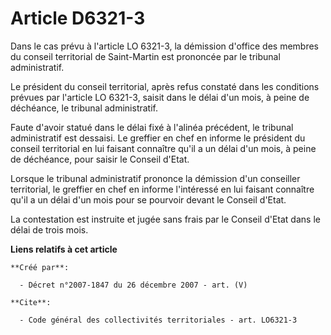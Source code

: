 # Article D6321-3

Dans le cas prévu à l'article LO 6321-3, la démission d'office des membres du conseil territorial de Saint-Martin est
prononcée par le tribunal administratif. 

Le président du conseil territorial, après refus constaté dans les conditions prévues par l'article LO 6321-3, saisit dans le
délai d'un mois, à peine de déchéance, le tribunal administratif. 

Faute d'avoir statué dans le délai fixé à l'alinéa précédent, le tribunal administratif est dessaisi. Le greffier en chef en
informe le président du conseil territorial en lui faisant connaître qu'il a un délai d'un mois, à peine de déchéance, pour
saisir le Conseil d'Etat. 

Lorsque le tribunal administratif prononce la démission d'un conseiller territorial, le greffier en chef en informe
l'intéressé en lui faisant connaître qu'il a un délai d'un mois pour se pourvoir devant le Conseil d'Etat. 

La contestation est instruite et jugée sans frais par le Conseil d'Etat dans le délai de trois mois.

**Liens relatifs à cet article**

	**Créé par**:

	  - Décret n°2007-1847 du 26 décembre 2007 - art. (V)

	**Cite**:

	  - Code général des collectivités territoriales - art. LO6321-3
